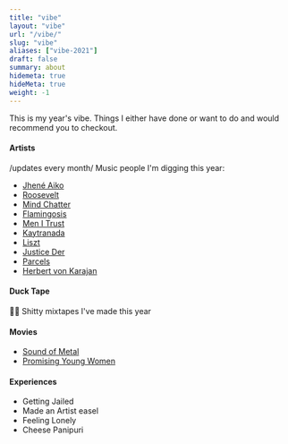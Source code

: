 ```yaml
---
title: "vibe"
layout: "vibe"
url: "/vibe/"
slug: "vibe"
aliases: ["vibe-2021"]
draft: false
summary: about
hidemeta: true
hideMeta: true
weight: -1
---
```


This is my year's vibe. Things I either have done or want to do and would recommend you to checkout.

#### Artists 
/updates every month/
Music people I'm digging this year:

- [Jhené Aiko](https://www.youtube.com/watch?v=XVMJXZYgNfc)
- [Roosevelt](https://youtu.be/VTPqfL-WCqo?list=RD5H4ekRWiW6U)
- [Mind Chatter](https://youtu.be/CHa4GXFDhf8)
- [Flamingosis](https://www.youtube.com/watch?v=jnOqpmGQEMY)
- [Men I Trust](https://www.youtube.com/watch?v=iVg30U6O764&t=3509s)
- [Kaytranada](https://www.youtube.com/watch?v=S4F_0VflKXE&t=58s)
- [Liszt](https://youtu.be/tvmXqyY2nDg?t=780)
- [Justice Der](https://www.youtube.com/watch?v=mPymRFeTJa4&t=8389s)
- [Parcels](https://www.youtube.com/watch?v=e4TFD2PfVPw&t=307s)
- [Herbert von Karajan](https://www.youtube.com/watch?v=4SRAlF_JYS4)

####  Duck Tape
🦆🐵
Shitty mixtapes I've made this year



#### Movies
- [Sound of Metal](https://www.youtube.com/watch?v=VFOrGkAvjAE)
- [Promising Young Women](https://www.youtube.com/watch?v=7i5kiFDunk8)

#### Experiences
- Getting Jailed
- Made an Artist easel
- Feeling Lonely
- Cheese Panipuri
